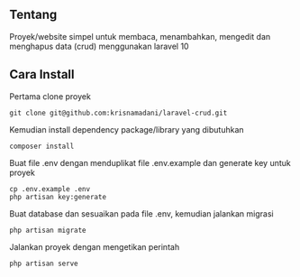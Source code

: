 ## Tentang

Proyek/website simpel untuk membaca, menambahkan, mengedit dan menghapus data (crud) menggunakan laravel 10

## Cara Install

Pertama clone proyek
```
git clone git@github.com:krisnamadani/laravel-crud.git
```

Kemudian install dependency package/library yang dibutuhkan
```
composer install
```

Buat file .env dengan menduplikat file .env.example dan generate key untuk proyek
```
cp .env.example .env
php artisan key:generate
```

Buat database dan sesuaikan pada file .env, kemudian jalankan migrasi
```
php artisan migrate
```

Jalankan proyek dengan mengetikan perintah
```
php artisan serve
```